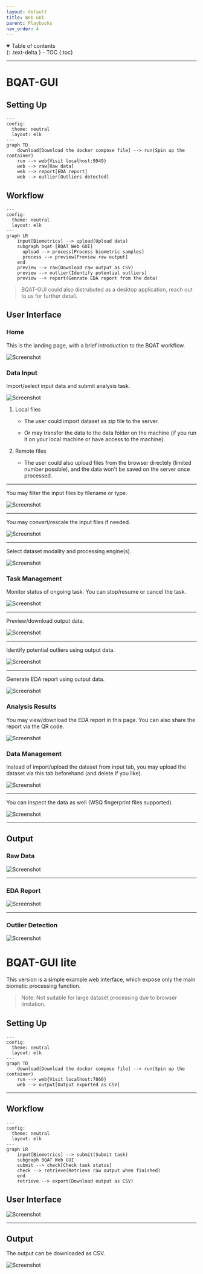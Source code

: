 ```yaml
---
layout: default
title: Web GUI
parent: Playbooks
nav_order: 4
---
```


<details open markdown="block">
  <summary>
    Table of contents
  </summary>
  {: .text-delta }
- TOC
{:toc}
</details>

---

# BQAT-GUI

## Setting Up

``` mermaid
---
config:
  theme: neutral
  layout: elk
---
graph TD
    download[Download the docker compose file] --> run(Spin up the container)
    run --> web{Visit localhost:9949}
    web --> raw[Raw data]
    web --> report[EDA report]
    web --> outlier[Outliers detected]

```

## Workflow

``` mermaid
---
config:
  theme: neutral
  layout: elk
---
graph LR
    input[Biometrics] --> upload(Upload data)
    subgraph bqat [BQAT Web GUI]
      upload --> process[Process biometric samples]
      process --> preview[Preview raw output]
    end
    preview --> raw(Download raw output as CSV)
    preview --> outlier(Identify potential outliers)
    preview --> report(Genrate EDA report from the data)

```

> BQAT-GUI could also distrubuted as a desktop application, reach out to us for further detail.

## User Interface

### Home

This is the landing page, with a brief introduction to the BQAT workflow.

![Screenshot](../assets/images/screenshot_web_intro.png)

### Data Input

Import/select input data and submit analysis task.

![Screenshot](../assets/images/screenshot_web_input_select.png)

1. Local files

   - The user could import dataset as zip file to the server.

   - Or may transfer the data to the data folder on the machine (if you run it on your local machine or have access to the machine).

2. Remote files

   - The user could also upload files from the browser directely (limited number possible), and the data won't be saved on the server once processed.

---

You may filter the input files by filename or type.

![Screenshot](../assets/images/screenshot_web_input_filter.png)

---

You may convert/rescale the input files if needed.

![Screenshot](../assets/images/screenshot_web_input_preprocessing.png)

---

Select dataset modality and processing engine(s).

![Screenshot](../assets/images/screenshot_web_input_engine.png)

### Task Management

Monitor status of ongoing task. You can stop/resume or cancel the task.

![Screenshot](../assets/images/screenshot_web_task.png)

---

Preview/download output data.

![Screenshot](../assets/images/screenshot_web_task_output.png)

---

Identify potential outliers using output data.

![Screenshot](../assets/images/screenshot_web_task_outlier.png)

---

Generate EDA report using output data.

![Screenshot](../assets/images/screenshot_web_task_report.png)

### Analysis Results

You may view/download the EDA report in this page. You can also share the report via the QR code.

![Screenshot](../assets/images/screenshot_web_results.png)

### Data Management

Instead of import/upload the dataset from input tab, you may upload the dataset via this tab beforehand (and delete if you like). 

![Screenshot](../assets/images/screenshot_web_files.png)

---

You can inspect the data as well (WSQ fingerprint files supported).

![Screenshot](../assets/images/screenshot_web_viewer.png)

---

## Output

### Raw Data

![Screenshot](../assets/images/screenshot_raw.png)

---

### EDA Report

![Screenshot](../assets/images/screenshot_report.png)

---

### Outlier Detection

![Screenshot](../assets/images/screenshot_outlier.png)


# BQAT-GUI lite

This version is a simple example web interface, which expose only the main biometic processing function.

> Note: Not suitable for large dataset processing due to browser limitation.

## Setting Up

``` mermaid
---
config:
  theme: neutral
  layout: elk
---
graph TD
    download[Download the docker compose file] --> run(Spin up the container)
    run --> web{Visit localhost:7860}
    web --> output[Output exported as CSV]

```

---

## Workflow

``` mermaid
---
config:
  theme: neutral
  layout: elk
---
graph LR
    input[Biometrics] --> submit(Submit task)
    subgraph BQAT Web GUI
    submit --> check[Check task status]
    check --> retrieve(Retrieve raw output when finished)
    end
    retrieve --> export(Download output as CSV)

```

## User Interface

![Screenshot](../assets/images/screenshot_web_lite.png)

---

## Output

The output can be downloaded as CSV.

![Screenshot](../assets/images/GUI-output.png)